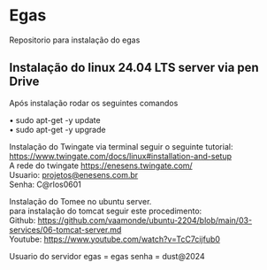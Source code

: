 # Egas
Repositorio para instalação do egas
## Instalação do linux 24.04 LTS server via pen Drive

Após instalação rodar os seguintes comandos

• sudo apt-get -y update \
• sudo apt-get -y upgrade 

Instalação do Twingate via terminal seguir o seguinte tutorial: \
https://www.twingate.com/docs/linux#installation-and-setup \
A rede do twingate https://enesens.twingate.com/ \
Usuario: projetos@enesens.com.br \
Senha: C@rlos0601

Instalação do Tomee no ubuntu server. \
para instalação do tomcat seguir este procedimento: \
Github: https://github.com/vaamonde/ubuntu-2204/blob/main/03-services/06-tomcat-server.md \
Youtube: https://www.youtube.com/watch?v=TcC7cijfub0

Usuario do servidor egas = egas senha = dust@2024
